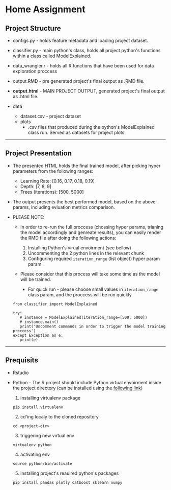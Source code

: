 # Home Assignment

## Project Structure

  * configs.py - holds feature metadata and loading project dataset.
  * classifier.py - main python's class, holds all project python's functions within a class called ModelExplained.
  * data_wrangler.r - holds all R functions that have been used for data exploration proccess
  * output.RMD - pre generated project's final output as .RMD file.
  
  * **output.html** - MAIN PROJECT OUTPUT, generated project's final output as .html file.
  
  * data
      * dataset.csv - project dataset
      * plots
         * .csv files that produced during the python's ModelExplained class run. Served as datasets for project plots.

---

 ## Project Presentation
  
  * The presented HTML holds the final trained model, after picking hyper parameters from the following ranges:
      * Learning Rate: [0.16, 0.17, 0.18, 0.19]
      * Depth: [7, 8, 9]
      * Trees (iterations): [500, 5000]

  * The output presents the best performed model, based on the above params, including evluation metrics comparison.

  * PLEASE NOTE: 
       * In order to re-run the full proccess (chossing hyper params, trianing the model accordingly and genreate results), you can easily render the RMD file after doing the following actions:
           1. Installing Python's virual envoirment (see bellow)
           2. Uncommenting the 2 python lines in the relevant chunk
           3. Configuring required `iteration_range` (list object) hyper param param. 
       
       * Please consider that this process will take some time as the model will be trained.
           * For quick run - please choose small values in `iteration_range` class param, and the proccess will be run quickly

       ```{python}
       from classifier import ModelExplained

       try:
          # instance = ModelExplained(iteration_range=[500, 5000])
          # instance.main()
          print('Uncomment commands in order to trigger the model training proccess')
       except Exception as e:
          print(e)
       ```

--- 

## Prequisits 
  * Rstudio
  * Python - The R project should include Python virtual envoirment inside the project directory (can be installed using the [following link](https://support.rstudio.com/hc/en-us/articles/360023654474-Installing-and-Configuring-Python-with-RStudio))

       1. installing virtualenv package
       ```
       pip install virtualenv
       ```
       
       2. cd'ing localy to the cloned repository 
             
       ```
       cd <project-dir>
       ```
       
       3. triggering new virtual env
       
       ```
       virtualenv python
       ```
       
       4. activating env
       
       ```
       source python/bin/activate
       ```
       
       5. installing project's reauired python's packages
       
       ```
       pip install pandas plotly catboost sklearn numpy
       ```
    
  

                 
